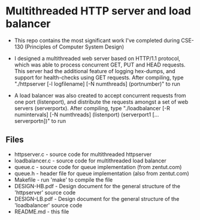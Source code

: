 # Multithreaded HTTP server and load balancer

- This repo contains the most significant work I've completed during CSE-130 (Principles of Computer System Design)

- I designed a multithreaded web server based on HTTP/1.1 protocol, which was able to process concurrent GET, PUT and HEAD requests. This server had the additional feature of logging hex-dumps, and support for health-checks using GET requests. After compiling, type "./httpserver [-l logfilename] [-N numthreads] (portnumber)" to run

- A load balancer was also created to accept concurrent requests from one port (listenport), and distribute the requests amongst a set of web servers (serverportx). After compiling, type "./loadbalancer [-R numintervals] [-N numthreads] (listenport) (serverport1 [... serverportn])" to run

## Files

- httpserver.c - source code for multithreaded httpserver
- loadbalancer.c - source code for multithreaded load balancer
- queue.c - source code for queue implementation (from zentut.com)
- queue.h - header file for queue implementation (also from zentut.com)
- Makefile - run 'make' to compile the file
- DESIGN-HB.pdf - Design document for the general structure of the 'httpserver' source code
- DESIGN-LB.pdf - Design document for the general structure of the 'loadbalancer' source code
- README.md - this file

